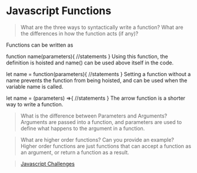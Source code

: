 # Javascript Functions

> What are the three ways to syntactically write a function? What are the differences in how the function acts (if any)?

Functions can be written as


function name(parameters){
  //statements
}
Using this function, the definition is hoisted and name() can be used above itself in the code.

let name = function(parameters){
  //statements
}
Setting a function without a name prevents the function from being hoisted, and can be used when the variable name is called.

let name = (parameters) =>{
  //statements
}
The arrow function is a shorter way to write a function.


> What is the difference between Parameters and Arguments?
Arguments are passed into a function, and parameters are used to define what happens to the argument in a function.

> What are higher order functions? Can you provide an example?
Higher order functions are just functions that can accept a function as an argument, or return a function as a result. 

> [Javascript Challenges](https://connorh14.github.io/js-tests-loops-and-arrays/)